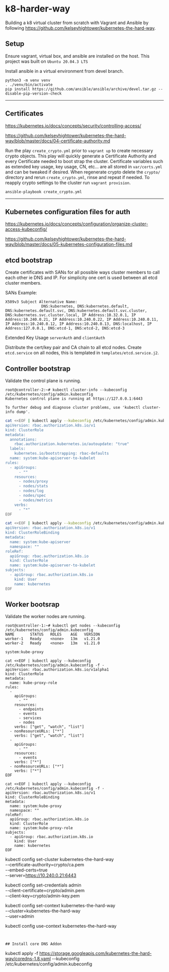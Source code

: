 # k8-harder-way

Building a k8 virtual cluster from scratch with Vagrant and Ansible by following https://github.com/kelseyhightower/kubernetes-the-hard-way.

## Setup

Ensure vagrant, virtual box, and ansible are installed on the host.  This project was built on `Ubuntu 20.04.3 LTS`

Install ansible in a virtual environment from devel branch.
```
python3 -m venv venv
. ./venv/bin/activate
pip install https://github.com/ansible/ansible/archive/devel.tar.gz --disable-pip-version-check
```

---
## Certificates
https://kubernetes.io/docs/concepts/security/controlling-access/

https://github.com/kelseyhightower/kubernetes-the-hard-way/blob/master/docs/04-certificate-authority.md

Run the play `create_crypto.yml` prior to `vagrant up` to create necessary crypto objects.  This play will quickly generate a Certificate Authority and every Certificate needed to boot strap the cluster.  Certificate variables such as extended key usage, key usage, CN, etc... are all stored in `var/certs.yml` and can be tweaked if desired.  When regenerate crypto delete the `crypto/` directory and rerun `create_crypto.yml`, rinse and repeat if needed.  To reapply crypto settings to the cluster run `vagrant provision`.

```
ansible-playbook create_crypto.yml
```
---
## Kubernetes configuration files for auth
https://kubernetes.io/docs/concepts/configuration/organize-cluster-access-kubeconfig/

https://github.com/kelseyhightower/kubernetes-the-hard-way/blob/master/docs/05-kubernetes-configuration-files.md

## etcd bootstrap
Create certificates with SANs for all possible ways cluster members to call each other ie DNS and IP. For simplicity one cert is used between all etcd cluster members.

SANs Example:
```
X509v3 Subject Alternative Name:
                DNS:kubernetes, DNS:kubernetes.default, DNS:kubernetes.default.svc, DNS:kubernetes.default.svc.cluster, DNS:kubernetes.svc.cluster.local, IP Address:10.32.0.1, IP Address:10.240.0.21, IP Address:10.240.0.22, IP Address:10.240.0.11, IP Address:10.240.0.12, IP Address:10.240.0.13, DNS:localhost, IP Address:127.0.0.1, DNS:etcd-1, DNS:etcd-2, DNS:etcd-3
```
Extended Key Usage `serverAuth` and `clientAuth`

Distribute the cert/key pair and CA chain to all etcd nodes.  Create `etcd.service` on all nodes, this is templated in `templates/etcd.service.j2`.


## Controller bootstrap

Validate the control plane is running.
```
root@controller-2:~# kubectl cluster-info --kubeconfig /etc/kubernetes/config/admin.kubeconfig
Kubernetes control plane is running at https://127.0.0.1:6443

To further debug and diagnose cluster problems, use 'kubectl cluster-info dump'.
```

```bash
cat <<EOF | kubectl apply --kubeconfig /etc/kubernetes/config/admin.kubeconfig -f -
apiVersion: rbac.authorization.k8s.io/v1
kind: ClusterRole
metadata:
  annotations:
    rbac.authorization.kubernetes.io/autoupdate: "true"
  labels:
    kubernetes.io/bootstrapping: rbac-defaults
  name: system:kube-apiserver-to-kubelet
rules:
  - apiGroups:
      - ""
    resources:
      - nodes/proxy
      - nodes/stats
      - nodes/log
      - nodes/spec
      - nodes/metrics
    verbs:
      - "*"
EOF

```

```bash
cat <<EOF | kubectl apply --kubeconfig /etc/kubernetes/config/admin.kubeconfig -f -
apiVersion: rbac.authorization.k8s.io/v1
kind: ClusterRoleBinding
metadata:
  name: system:kube-apiserver
  namespace: ""
roleRef:
  apiGroup: rbac.authorization.k8s.io
  kind: ClusterRole
  name: system:kube-apiserver-to-kubelet
subjects:
  - apiGroup: rbac.authorization.k8s.io
    kind: User
    name: kubernetes
EOF
```

## Worker bootsrap

Validate the worker nodes are running.
```
root@controller-1:~# kubectl get nodes --kubeconfig /etc/kubernetes/config/admin.kubeconfig
NAME       STATUS   ROLES    AGE   VERSION
worker-1   Ready    <none>   13m   v1.21.0
worker-2   Ready    <none>   13m   v1.21.0
```
```
system:kube-proxy

cat <<EOF | kubectl apply --kubeconfig /etc/kubernetes/config/admin.kubeconfig -f -
apiVersion: rbac.authorization.k8s.io/v1alpha1
kind: ClusterRole
metadata:
  name: kube-proxy-role
rules:
  -
    apiGroups:
      - ""
    resources:
      - endpoints
      - events
      - services
      - nodes
    verbs: ["get", "watch", "list"]
  - nonResourceURLs: ["*"]
    verbs: ["get", "watch", "list"]
  -
    apiGroups:
      - ""
    resources:
      - events
    verbs: ["*"]
  - nonResourceURLs: ["*"]
    verbs: ["*"]
EOF

```
```
cat <<EOF | kubectl apply --kubeconfig /etc/kubernetes/config/admin.kubeconfig -f -
apiVersion: rbac.authorization.k8s.io/v1
kind: ClusterRoleBinding
metadata:
  name: system:kube-proxy
  namespace: ""
roleRef:
  apiGroup: rbac.authorization.k8s.io
  kind: ClusterRole
  name: system:kube-proxy-role
subjects:
  - apiGroup: rbac.authorization.k8s.io
    kind: User
    name: kubernetes
EOF
```

kubectl config set-cluster kubernetes-the-hard-way \
--certificate-authority=crypto/ca.pem \
--embed-certs=true \
--server=https://10.240.0.21:6443

kubectl config set-credentials admin \
--client-certificate=crypto/admin.pem \
--client-key=crypto/admin-key.pem

kubectl config set-context kubernetes-the-hard-way \
--cluster=kubernetes-the-hard-way \
--user=admin

kubectl config use-context kubernetes-the-hard-way

```


## Install core DNS Addon

```
kubectl apply -f https://storage.googleapis.com/kubernetes-the-hard-way/coredns-1.8.yaml --kubeconfig /etc/kubernetes/config/admin.kubeconfig
```
